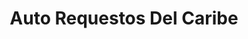 ---
title: "Auto Requestos Del Caribe"
url: /limon/auto-requestos-del-caribe/
shop: reparación de automóviles
---